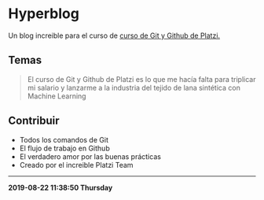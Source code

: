 # Hyperblog
Un blog increible para el curso de [curso de Git y Github de Platzi.](http://https://platzi.com/cursos/git-github/ "curso de Git y Github de Platzi.")

## Temas
> El curso de Git y Github de Platzi es lo que me hacía falta para triplicar mi salario y lanzarme a la industria del tejido de lana sintética con Machine Learning

 ## Contribuir
 - Todos los comandos de Git
 - El flujo de trabajo en Github
 - El verdadero amor por las buenas prácticas
 - Creado por el increible Platzi Team

---

**2019-08-22 11:38:50 Thursday**

